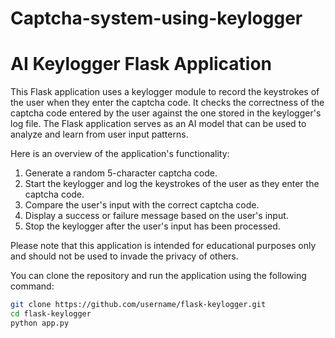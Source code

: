 # Captcha-system-using-keylogger
# AI Keylogger Flask Application

This Flask application uses a keylogger module to record the keystrokes of the user when they enter the captcha code. It checks the correctness of the captcha code entered by the user against the one stored in the keylogger's log file. The Flask application serves as an AI model that can be used to analyze and learn from user input patterns.

Here is an overview of the application's functionality:

1. Generate a random 5-character captcha code.
2. Start the keylogger and log the keystrokes of the user as they enter the captcha code.
3. Compare the user's input with the correct captcha code.
4. Display a success or failure message based on the user's input.
5. Stop the keylogger after the user's input has been processed.

Please note that this application is intended for educational purposes only and should not be used to invade the privacy of others.

You can clone the repository and run the application using the following command:

```bash
git clone https://github.com/username/flask-keylogger.git
cd flask-keylogger
python app.py